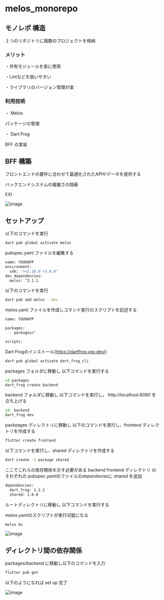 # melos_monorepo

## モノレポ 構造
１つのリポジトリに複数のプロジェクトを格納

### メリット
・共有モジュールを楽に使用

・Lintなどを扱いやすい

・ライブラリのバージョン管理が楽

### 利用技術
・ Melos


パッケージの管理

・ Dart Frog


BFF の実装





## BFF 構築
フロントエンドの要件に合わせて最適化されたAPIやデータを提供する


バックエンドシステムの複雑さの隠蔽

EX)


![image](https://github.com/rensawamo/monorepo_melos/assets/106803080/eb01e7db-10a7-4548-83ef-077e0de18b1a)





## セットアップ
以下のコマンドを実行
```sh
dart pub global activate melos
```

pubspec.yaml ファイルを編集する
```sh
name: YOURAPP
environment:
  sdk: ">=2.18.0 <3.0.0"
dev_dependencies:
  melos: ^3.1.1
```

以下のコマンドを実行
```sh
dart pub add melos --dev
```

melos.yaml ファイルを作成しコマンド実行のスクリプトを記述する
```sh
name: YOURAPP

packages:
  - packages/*

scripts:

```

Dart Frogのインストール(https://dartfrog.vgv.dev/)
```sh
dart pub global activate dart_frog_cli
```

packages フォルダに移動し 以下コマンドを実行する
```sh
cd packages
dart_frog create backend
```

backend フォルダに移動し 以下コマンドを実行し。  http://localhost:8080 を立ち上げる
```sh
cd  backend 
dart_frog dev
```

packeages ディレクトリに移動し 以下のコマンドを実行し、frontend ディレクトリを作成する
```sh
flutter create frontend
```


以下コマンドを実行し、shared ディレクトリを作成する
```sh
dart create -t package shared
```

ここでこれらの依存関係を示す必要がある
backend frontend ディレクトリ のそれぞれの pubspec.yamlのファイルのdependeciesに shared を追加
```sh
dependencies:
  dart_frog: 1.2.2
  shared: 1.0.0
```

ルートディレクトリに移動し 以下コマンドを実行する

melos.yamlのスクリプトが実行可能になる
```sh
melos bs
``` 


![image](https://github.com/rensawamo/monorepo_melos/assets/106803080/456f8305-62dd-44e3-a5d7-ffa1ec03c60c)





## ディレクトリ間の依存関係
packages/backend に移動し以下のコマンドを入力
```sh
flutter pub get 
```


以下のようになれば set up 完了


![image](https://github.com/rensawamo/monorepo_melos/assets/106803080/e6f20967-b97e-4170-b77a-f5ca4b5487ee)

















